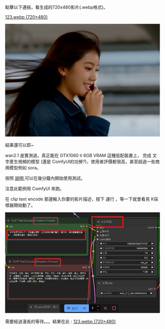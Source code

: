 點擊以下連結，看生成的720x480影片(.webp格式)。

[123.webp (720×480)](https://ai.soshow.app/123.webp)



![](assets/20250501_192116_image.png)

結果還可以耶~

wan2.1 是實測過，真正能在 GTX1060 ti  6GB VRAM 這種低配裝置上， 完成 文字產生視頻的模型 (還是 ComfyUI的功勞?)，使用者評價都很高，甚至超過一些商用模型例如 sora。

按照 [說明 ](https://https://www.freedidi.com/18705.html) 可以在幾分鐘內開始使用測試。

注意此範例用 ComfyUI 來跑。

在 clip text encode 那邊輸入你要的影片描述，按下 運行 ，等一下就會看見 K採樣器開始動了。

![](assets/20250501_152906_image.png)

需要經過漫長的等待。。。結果在此 : [123.webp (720×480)](https://ai.soshow.app/123.webp)
